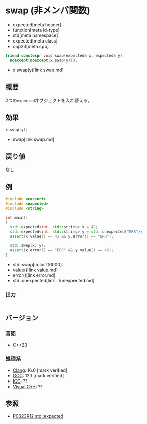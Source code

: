 # swap (非メンバ関数)
* expected[meta header]
* function[meta id-type]
* std[meta namespace]
* expected[meta class]
* cpp23[meta cpp]

```cpp
friend constexpr void swap(expected& x, expected& y)
  noexcept(noexcept(x.swap(y)));
```
* x.swap(y)[link swap.md]

## 概要
2つの`expected`オブジェクトを入れ替える。


## 効果
```cpp
x.swap(y);
```
* swap[link swap.md]


## 戻り値
なし


## 例
```cpp example
#include <cassert>
#include <expected>
#include <string>

int main()
{
  std::expected<int, std::string> x = 42;
  std::expected<int, std::string> y = std::unexpected{"ERR"};
  assert(x.value() == 42 && y.error() == "ERR");

  std::swap(x, y);
  assert(x.error() == "ERR" && y.value() == 42);
}
```
* std::swap[color ff0000]
* value()[link value.md]
* error()[link error.md]
* std::unexpected[link ../unexpected.md]

### 出力
```
```


## バージョン
### 言語
- C++23

### 処理系
- [Clang](/implementation.md#clang): 16.0 [mark verified]
- [GCC](/implementation.md#gcc): 12.1 [mark verified]
- [ICC](/implementation.md#icc): ??
- [Visual C++](/implementation.md#visual_cpp): ??


## 参照
- [P0323R12 std::expected](https://www.open-std.org/jtc1/sc22/wg21/docs/papers/2022/p0323r12.html)
